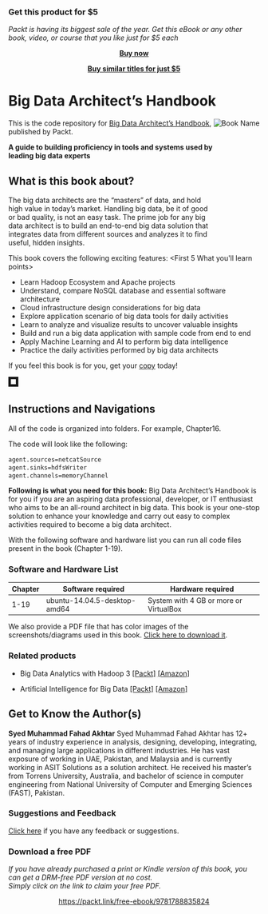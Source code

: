 
### Get this product for $5

<i>Packt is having its biggest sale of the year. Get this eBook or any other book, video, or course that you like just for $5 each</i>


<b><p align='center'>[Buy now](https://packt.link/9781788835824)</p></b>


<b><p align='center'>[Buy similar titles for just $5](https://subscription.packtpub.com/search)</p></b>


# Big Data Architect’s Handbook

<a href="https://www.packtpub.com/big-data-and-business-intelligence/big-data-architects-handbook?utm_source=github&utm_medium=repositary&utm_campaign=9781788835824"><img src="https://d255esdrn735hr.cloudfront.net/sites/default/files/imagecache/ppv4_main_book_cover/B09555_MockupCover_New.png" alt="Book Name" height="256px" align="right"></a>

This is the code repository for [Big Data Architect’s Handbook](https://www.packtpub.com/big-data-and-business-intelligence/big-data-architects-handbook?utm_source=github&utm_medium=repositary&utm_campaign=9781788835824), published by Packt.

**A guide to building proficiency in tools and systems used by leading big data experts**

## What is this book about?
The big data architects are the “masters” of data, and hold high value in today’s market. Handling big data, be it of good or bad quality, is not an easy task. The prime job for any big data architect is to build an end-to-end big data solution that integrates data from different sources and analyzes it to find useful, hidden insights.


This book covers the following exciting features: <First 5 What you'll learn points>
* Learn Hadoop Ecosystem and Apache projects
* Understand, compare NoSQL database and essential software architecture
* Cloud infrastructure design considerations for big data
* Explore application scenario of big data tools for daily activities
* Learn to analyze and visualize results to uncover valuable insights
* Build and run a big data application with sample code from end to end
* Apply Machine Learning and AI to perform big data intelligence
* Practice the daily activities performed by big data architects

If you feel this book is for you, get your [copy](https://www.amazon.com/dp/1788835824) today!

<a href="https://www.packtpub.com/?utm_source=github&utm_medium=banner&utm_campaign=GitHubBanner"><img src="https://raw.githubusercontent.com/PacktPublishing/GitHub/master/GitHub.png" 
alt="https://www.packtpub.com/" border="5" /></a>


## Instructions and Navigations
All of the code is organized into folders. For example, Chapter16.

The code will look like the following:
```
agent.sources=netcatSource
agent.sinks=hdfsWriter
agent.channels=memoryChannel
```

**Following is what you need for this book:**
Big Data Architect’s Handbook is for you if you are an aspiring data professional, developer, or IT enthusiast who aims to be an all-round architect in big data. This book is your one-stop solution to enhance your knowledge and carry out easy to complex activities required to become a big data architect.	

With the following software and hardware list you can run all code files present in the book (Chapter 1-19).

### Software and Hardware List

| Chapter  | Software required                   | Hardware required                        |
| -------- | ------------------------------------| ---------------------------------------------|
| 1-19     | ubuntu-14.04.5-desktop-amd64        | System with 4 GB or more or VirtualBox       |


We also provide a PDF file that has color images of the screenshots/diagrams used in this book. [Click here to download it](https://www.packtpub.com/sites/default/files/downloads/BigDataArchitectsHandbook_ColorImages.pdf).

### Related products <Paste books from the Other books you may enjoy section>
* Big Data Analytics with Hadoop 3 [[Packt]](https://www.packtpub.com/big-data-and-business-intelligence/big-data-analytics-hadoop-3?utm_source=github&utm_medium=repositary&utm_campaign=9781788628846) [[Amazon]](https://www.amazon.com/dp/1788628845)

* Artificial Intelligence for Big Data [[Packt]](https://www.packtpub.com/big-data-and-business-intelligence/artificial-intelligence-big-data?utm_source=github&utm_medium=repositary&utm_campaign=9781788472173) [[Amazon]](https://www.amazon.com/dp/1788472179)

## Get to Know the Author(s)
**Syed Muhammad Fahad Akhtar**
Syed Muhammad Fahad Akhtar has 12+ years of industry experience in analysis, designing, developing, integrating, and managing large applications in different industries. He has vast exposure of working in UAE, Pakistan, and Malaysia and is currently working in ASIT Solutions as a solution architect.
He received his master’s from Torrens University, Australia, and bachelor of science in computer engineering from National University of Computer and Emerging Sciences (FAST), Pakistan.



### Suggestions and Feedback
[Click here](https://docs.google.com/forms/d/e/1FAIpQLSdy7dATC6QmEL81FIUuymZ0Wy9vH1jHkvpY57OiMeKGqib_Ow/viewform) if you have any feedback or suggestions.
### Download a free PDF

 <i>If you have already purchased a print or Kindle version of this book, you can get a DRM-free PDF version at no cost.<br>Simply click on the link to claim your free PDF.</i>
<p align="center"> <a href="https://packt.link/free-ebook/9781788835824">https://packt.link/free-ebook/9781788835824 </a> </p>
